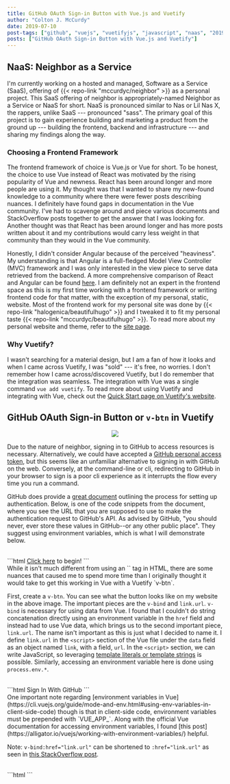 ```yaml
---
title: GitHub OAuth Sign-in Button with Vue.js and Vuetify
author: "Colton J. McCurdy"
date: 2019-07-10
post-tags: ["github", "vuejs", "vuetifyjs", "javascript", "naas", "2019"]
posts: ["GitHub OAuth Sign-in Button with Vue.js and Vuetify"]
---
```


## NaaS: Neighbor as a Service

I'm currently working on a hosted and managed, Software as a Service (SaaS), offering
of {{< repo-link "mccurdyc/neighbor" >}} as a personal project. This SaaS offering
of neighbor is appropriately-named Neighbor as a Service or NaaS for short.
NaaS is pronounced similar to Nas or Lil Nas X, the rappers, unlike SaaS --- pronounced "sass".
The primary goal of this project is to gain experience building and marketing a
product from the ground up --- building the frontend, backend and infrastructure ---
and sharing my findings along the way.

### Choosing a Frontend Framework

The frontend framework of choice is Vue.js or Vue for short. To be honest,
the choice to use Vue instead of React was motivated by the rising popularity of Vue
and newness. React has been around longer and more people are using it.
My thought was that I wanted to share my new-found knowledge to a community
where there were fewer posts describing nuances. I definitely have found gaps in
documentation in the Vue community. I've had to scavenge around and piece various
documents and StackOverflow posts together to get the answer that I was looking for.
Another thought was that React has been around longer and has more posts written
about it and my contributions would carry less weight in that community than
they would in the Vue community.

Honestly, I didn't consider Angular because of the perceived "heaviness". My understanding
is that Angular is a full-fledged Model View Controller (MVC) framework and I was only interested in
the view piece to serve data retrieved from the backend. A more comprehensive comparison
of React and Angular can be found [here](https://programmingwithmosh.com/react/react-vs-angular/).
I am definitely not an expert in the frontend space as this is my first time working with a frontend framework
or writing frontend code for that matter, with the exception of my personal, static,
website. Most of the frontend work for my personal site was done by {{< repo-link "halogenica/beautifulhugo" >}}
and I tweaked it to fit my personal taste {{< repo-link "mccurdyc/beautifulhugo" >}}.
To read more about my personal website and theme, refer to the [site page](https://mccurdyc.dev/page/site/).

### Why Vuetify?

I wasn't searching for a material design, but I am a fan of how it looks and when
I came across Vuetify, I was "sold" --- it's free, no worries. I don't remember
how I came across/discovered Vuetify, but I do remember that the integration was
seamless. The integration with Vue was a single command `vue add vuetify`.
To read more about using Vuetify and integrating with Vue, check out the
[Quick Start page on Vuetify's website](https://vuetifyjs.com/en/getting-started/quick-start).

## GitHub OAuth Sign-in Button or `v-btn` in Vuetify

<p align="center">
  <img src="/images/naas-toolbar.png">
</p>

Due to the nature of neighbor, signing in to GitHub to access resources is necessary.
Alternatively, we could have accepted a [GitHub personal access token](https://help.github.com/en/articles/creating-a-personal-access-token-for-the-command-line),
but this seems like an unfamiliar alternative to signing in with GitHub on the web.
Conversely, at the command-line or cli, redirecting to GitHub in your browser to sign
is a poor cli experience as it interrupts the flow every time you run a command.

GitHub does provide a [great document](https://developer.github.com/v3/guides/basics-of-authentication/)
outlining the process for setting up authentication. Below, is one of the code snippets
from the document, where you see the URL that you are supposed to use to make
the authentication request to GitHub's API. As advised by GitHub, "you should never,
ever store these values in GitHub--or any other public place". They suggest using
environment variables, which is what I will demonstrate below.

<br/>
```html
<a href="https://github.com/login/oauth/authorize?scope=user:email&client_id=<%= client_id %>">Click here</a> to begin!</a>
```

<br/>
While it isn't much different from using an `<a>` tag in HTML, there are some
nuances that caused me to spend more time than I originally thought it would take
to get this working in Vue with a Vuetify `v-btn`.

First, create a `v-btn`. You can see what the button looks like on my website in
the above image. The important pieces are the `v-bind` and `link.url`. `v-bind`
is necessary for using data from Vue. I found that I couldn't do string concatenation
directly using an environment variable in the `href` field and instead had to use
Vue data, which brings us to the second important piece, `link.url`. The name isn't
important as this is just what I decided to name it. I define `link.url` in the
`<script>` section of the Vue file under the `data` field as an object named `link`,
with a field, `url`. In the `<script>` section, we can write JavaScript, so leveraging
[template literals or template strings](https://developer.mozilla.org/en-US/docs/Web/JavaScript/Reference/Template_literals)
is possible. Similarly, accessing an environment variable here is done using `process.env.*`.

<br/>
```html
<v-btn v-bind:href="link.url">
  <font-awesome-icon class="fa-fw" :icon="['fab', 'github']"/>
  Sign In With GitHub
</v-btn>
```

<br/>
One important note regarding [environment variables in Vue](https://cli.vuejs.org/guide/mode-and-env.html#using-env-variables-in-client-side-code)
though is that in client-side code, environment variables must be prepended with `VUE_APP_`.
Along with the official Vue documentation for accessing environment variables, I
found [this post](https://alligator.io/vuejs/working-with-environment-variables/)
helpful.

Note: `v-bind:href="link.url"` can be shortened to `:href="link.url"` as seen in [this
StackOverflow post](https://stackoverflow.com/questions/40899532/how-to-pass-a-value-from-vue-data-to-href).

<br/>
```html
<script>
export default {
  name: 'App',
  app_icon: 'arrow-right',
  data: () => ({
    link: {
      url:`https://github.com/login/oauth/authorize?scope=user:email&client_id=${process.env.VUE_APP_GITHUB_CLIENT_ID}`
    }
  })
}
</script>
```

